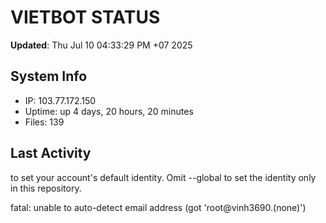 # VIETBOT STATUS
**Updated**: Thu Jul 10 04:33:29 PM +07 2025

## System Info
- IP: 103.77.172.150
- Uptime: up 4 days, 20 hours, 20 minutes
- Files: 139

## Last Activity

to set your account's default identity.
Omit --global to set the identity only in this repository.

fatal: unable to auto-detect email address (got 'root@vinh3690.(none)')
